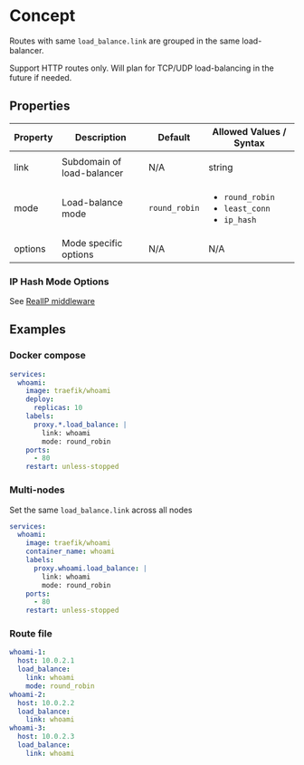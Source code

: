 # Concept

Routes with same `load_balance.link` are grouped in the same load-balancer.

Support HTTP routes only. Will plan for TCP/UDP load-balancing in the future if needed.

## Properties

| Property | Description                | Default       | Allowed Values / Syntax                                                |
| -------- | -------------------------- | ------------- | ---------------------------------------------------------------------- |
|          |
| link     | Subdomain of load-balancer | N/A           | string                                                                 |
| mode     | Load-balance mode          | `round_robin` | <ul><li>`round_robin`</li><li>`least_conn`</li><li>`ip_hash`</li></ul> |
| options  | Mode specific options      | N/A           | N/A                                                                    |

### IP Hash Mode Options

See [RealIP middleware](Middlewares#real-ip)

## Examples

### Docker compose

```yaml
services:
  whoami:
    image: traefik/whoami
    deploy:
      replicas: 10
    labels:
      proxy.*.load_balance: |
        link: whoami
        mode: round_robin
    ports:
      - 80
    restart: unless-stopped
```

### Multi-nodes

Set the same `load_balance.link` across all nodes

```yaml
services:
  whoami:
    image: traefik/whoami
    container_name: whoami
    labels:
      proxy.whoami.load_balance: |
        link: whoami
        mode: round_robin
    ports:
      - 80
    restart: unless-stopped
```

### Route file

```yaml
whoami-1:
  host: 10.0.2.1
  load_balance:
    link: whoami
    mode: round_robin
whoami-2:
  host: 10.0.2.2
  load_balance:
    link: whoami
whoami-3:
  host: 10.0.2.3
  load_balance:
    link: whoami
```
